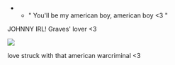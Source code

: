 - - " You'll be my american boy, american boy <3 "

JOHNNY IRL!  Graves' lover <3

![](https://files.catbox.moe/r3i78c.png)

 love struck with that american warcriminal <3
